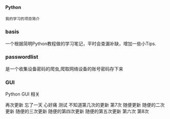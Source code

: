 #### Python
`我的学习的项目简介`

### basis
一个根据简明Python教程做的学习笔记，平时会查漏补缺，增加一些小Tips.

### passwordlist
是一个收集设备密码的爬虫,爬取网络设备的账号密码存下来

### GUI
Python GUI 相关


再次更新  忘了一天 心好痛 测试 不知道第几次的更新  第7次 随便更新 随便的二次更新 随便的三次更新 随便的第四次更新 随便的第五次更新 第六次 第8次
